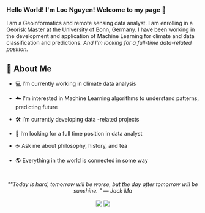 ### Hello World! I'm Loc Nguyen! Welcome to my page 👋

 <p>I am a Geoinformatics and remote sensing data analyst. I am enrolling in a Georisk Master at the University of Bonn, Germany. I have been working in the development and application of Machine Learning for climate and data classification and predictions. <em>And I’m looking for a full-time data-related position.</em></p>

## 📘 About Me

- 💻 I’m currently working in climate data analysis
- ☁️ I'm interested in Machine Learning algorithms to understand patterns, predicting future
- 🛠️ I’m currently developing data -related projects
- 📝 I’m looking for a full time position in data analyst
- ☕ Ask me about philosophy, history, and tea
- 🌎 Everything in the world is connected in some way

  #
<p align="center">
   <i>""Today is hard, tomorrow will be worse, but the day after tomorrow will be sunshine. " — Jack Ma
</i>
   
<br>
<br>
<a target="_blank" href="https://www.linkedin.com/in/loc-nguyen-2b9967180/"><img src="https://img.shields.io/badge/-LinkedIn-0077B5?style=for-the-badge&logo=Linkedin&logoColor=white"></img></a>
<a target="_blank" href="mailto:nguyenloctkp@gmail.com"><img src="https://img.shields.io/badge/-Email-D14836?style=for-the-badge&logo=Gmail&logoColor=white"></img></a>
<br>
</p>   
